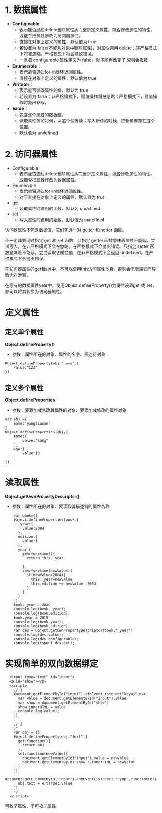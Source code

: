 # 1. 数据属性
- **Configurable**
    - 表示能否通过delete删除属性从而重新定义属性，能否修改属性的特性，或能否把属性修改为访问器属性。
    - 直接在对象上定义的属性，默认值为 true
    - 若设置为 false(不能从对象中删除属性)，对属性调用 delete：非严格模式下将被忽略，严格模式下将会导致错误。
    - 一旦把 configurable 属性定义为 false，就不能再改变了,否则会报错
- **Enumerable**：
    - 表示能否通过for-in循环返回属性。
    - 直接在对象上定义的属性，默认值为 true
- **Writable**：
    - 表示能否修改属性的值，默认为 true
    - 若设置为 false：非严格模式下，赋值操作将被忽略；严格模式下，赋值操作将抛出错误。
- **Value**：
    - 包含这个属性的数据值。
    - 读取属性值的时候，从这个位置读；写入新值的时候，把新值保存在这个位置。
    - 默认值为 undefined

# 2. 访问器属性
- Configurable:
    - 表示能否通过delete删除属性从而重新定义属性，能否修改属性的特性，或能否把属性修改为数据属性。 
- Enumerable
    - 表示能否通过for-in循环返回属性。
    - 对于直接在对象上定义的属性，默认值为 true
- get
    - 读取属性时调用的函数，默认为 undefined
- set
    - 写入属性时调用的函数，默认值为 undefined

访问器属性不包含数据值，它们包含一对 getter 和 setter 函数。

不一定非要同时指定 get 和 set 函数。只指定 getter 函数意味着属性不能写，尝试写入，在非严格模式下会被忽略，在严格模式下会抛出错误。只指定 setter 函数意味着不能读，尝试读取该属性值，在非严格模式下会返回 undefined，在严格模式下会抛出错误。

在访问器属性的get和set中，不可以使用this访问属性本身，否则会无限递归而导致内存泄漏。

在原有的数据属性year中，使用Object.defineProperty()为属性设置get 或 set，都可以将其转换为访问器属性。

# 定义属性

## 定义单个属性
**Object.defineProperty()**
- 参数：属性所在的对象、属性的名字、描述符对象
```
Object.defineProperty(obj,"name",{
    value:"123"
})
```
## 定义多个属性

**Object.defineProperties**
- 参数：要添加或修改其属性的对象、要添加或修改的属性对象
```
var obj ={
    name:'yangliunan'
}
Object.defineProperties(obj,{
    name:{
        value:"kang"
    },
    age:{
        value:13
    }
})
```
# 读取属性

**Object.getOwnPropertyDescriptor()**
- 参数：属性所在的对象、要读取其描述符的属性名称
```
    var book={}
    Object.defineProperties(book,{
      _year:{
        value:2004
      },
      edition:{
        value:1 
      },
      year:{
        get:function(){
          return this._year
          
        },
        set:function(newValue){
          if(newValue>2004){
            this._year=newValue
            this.edition += newValue -2004
          }
        }
      }
    })
    book._year = 2020
    console.log(book._year);
    console.log(book.edition);
    book.year = 2019
    console.log(book.year);
    console.log(book.edition);
    var des = Object.getOwnPropertyDescriptor(book,"_year")
    console.log(des.value);
    console.log(des.configurable);
    console.log(typeof des.get);
```

# 实现简单的双向数据绑定
```
  <input type="text" id="input"> 
  <p id="show"></p>
  <script>
    // 1
    document.getElementById("input").addEventListener("keyup",e=>{
      var value = document.getElementById("input").value
      var show = document.getElementById("show")
      show.innerHTML = value
      console.log(value);
    })
      
    // 2
    /*
    var obj = {}
    Object.defineProperty(obj,"text",{
      get:function(){
        return obj
      },
      set:function(newValue){
        document.getElementById("input").value = newValue
        document.getElementById("show").innerHTML = newValue
      }
    })
    document.getElementById("input").addEventListener("keyup",function(e){
      obj.text = e.target.value
    })
    */
  </script>
```

可枚举属性、不可枚举属性













